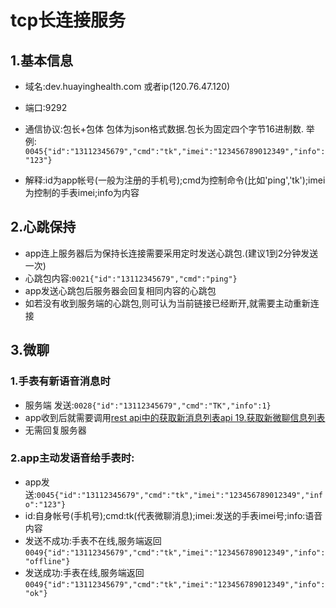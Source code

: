 # tcp长连接服务
    
## 1.基本信息
- 域名:dev.huayinghealth.com 或者ip(120.76.47.120)
- 端口:9292
- 通信协议:包长+包体
包体为json格式数据.包长为固定四个字节16进制数.
举例:    `0045{"id":"13112345679","cmd":"tk","imei":"123456789012349","info":"123"}`

- 解释:id为app帐号(一般为注册的手机号);cmd为控制命令(比如'ping','tk');imei为控制的手表imei;info为内容

## 2.心跳保持
- app连上服务器后为保持长连接需要采用定时发送心跳包.(建议1到2分钟发送一次)
- 心跳包内容:`0021{"id":"13112345679","cmd":"ping"}`
- app发送心跳包后服务器会回复相同内容的心跳包
- 如若没有收到服务端的心跳包,则可认为当前链接已经断开,就需要主动重新连接
    
## 3.微聊
### 1.手表有新语音消息时
-   服务端 发送:`0028{"id":"13112345679","cmd":"TK","info":1}`
-   app收到后就需要调用[rest api中的获取新消息列表api 19.获取新微聊信息列表](http://api.huayinghealth.com/doc/watch/watchapi.html) 
-   无需回复服务器

### 2.app主动发语音给手表时:
- app发送:`0045{"id":"13112345679","cmd":"tk","imei":"123456789012349","info":"123"}`
- id:自身帐号(手机号);cmd:tk(代表微聊消息);imei:发送的手表imei号;info:语音内容
- 发送不成功:手表不在线,服务端返回`0049{"id":"13112345679","cmd":"tk","imei":"123456789012349","info":"offline"}`
- 发送成功:手表在线,服务端返回`0049{"id":"13112345679","cmd":"tk","imei":"123456789012349","info":"ok"}`




    
